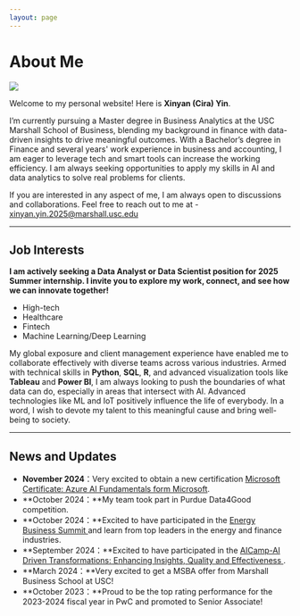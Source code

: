 ```yaml
---
layout: page
---
```


# About Me

<img src="https://cirayin.github.io/blogs/web.assets/IMG_2548.JPG"
 class="floatpic">

Welcome to my personal website! Here is **Xinyan (Cira) Yin**.<br>

I’m currently pursuing a Master degree in Business Analytics at the USC Marshall School of Business, blending my background in finance with data-driven insights to drive meaningful outcomes. With a Bachelor’s degree in Finance and several years' work experience in business and accounting, I am eager to leverage tech and smart tools can increase the working efficiency. I am always seeking opportunities to apply my skills in AI and data analytics to solve real problems for clients.<br>

If you are interested in any aspect of me, I am always open to discussions and collaborations. Feel free to reach out to me at - xinyan.yin.2025@marshall.usc.edu

---

## Job Interests

**I am actively seeking a Data Analyst or Data Scientist position for 2025 Summer internship. I invite you to explore my work, connect, and see how we can innovate together!**

- High-tech
- Healthcare
- Fintech
- Machine Learning/Deep Learning

My global exposure and client management experience have enabled me to collaborate effectively with diverse teams across various industries. Armed with technical skills in **Python**, **SQL**, **R**, and advanced visualization tools like **Tableau** and **Power BI**, I am always looking to push the boundaries of what data can do, especially in areas that intersect with AI. Advanced technologies like ML and IoT positively influence the life of everybody. In a word, I wish to devote my talent to this meaningful cause and bring well-being to society.

---

## News and Updates

- **November 2024**：Very excited to obtain a new certification [Microsoft Certificate: Azure AI Fundamentals form Microsoft](https://www.credly.com/earner/dashboard). 
- **October 2024：**My team took part in Purdue Data4Good competition.
- **October 2024：**Excited to have participated in the [Energy Business Summit ](https://www.marshall.usc.edu/energy-business-summit) and learn from top leaders in the energy and finance industries.
- **September 2024：**Excited to have participated in the [AICamp-AI Driven Transformations: Enhancing Insights, Quality and Effectiveness ](https://www.aicamp.ai).
- **March 2024：**Very excited to get a MSBA offer from Marshall Business School at USC!
- **October 2023：**Proud to be the top rating performance for the 2023-2024 fiscal year in PwC and promoted to Senior Associate!
<br>


